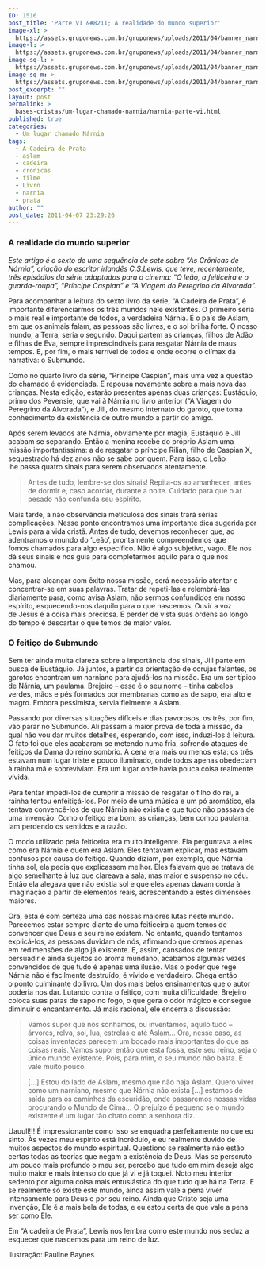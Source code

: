 ```yaml
---
ID: 1516
post_title: 'Parte VI &#8211; A realidade do mundo superior'
image-xl: >
  https://assets.gruponews.com.br/gruponews/uploads/2011/04/banner_narnia_parte6.jpg
image-l: >
  https://assets.gruponews.com.br/gruponews/uploads/2011/04/banner_narnia_parte6.jpg
image-sq-l: >
  https://assets.gruponews.com.br/gruponews/uploads/2011/04/banner_narnia_parte6.jpg
image-sq-m: >
  https://assets.gruponews.com.br/gruponews/uploads/2011/04/banner_narnia_parte6-720x320.jpg
post_excerpt: ""
layout: post
permalink: >
  bases-cristas/um-lugar-chamado-narnia/narnia-parte-vi.html
published: true
categories:
  - Um lugar chamado Nárnia
tags:
  - A Cadeira de Prata
  - aslam
  - cadeira
  - cronicas
  - filme
  - Livro
  - narnia
  - prata
author: ""
post_date: 2011-04-07 23:29:26
---
```

<h3>A realidade do mundo superior</h3>
<em>Este artigo é o sexto de uma sequência de sete sobre “As Crônicas de Nárnia”, criação do escritor irlandês C.S.Lewis, que teve, recentemente, três episódios da série adaptados para o cinema: “O leão, a feiticeira e o guarda-roupa”, “Príncipe Caspian” e “A Viagem do Peregrino da Alvorada”.</em>

Para acompanhar a leitura do sexto livro da série, “A Cadeira de Prata”, é importante diferenciarmos os três mundos nele existentes. O primeiro seria o mais real e importante de todos, a verdadeira Nárnia. É o país de Aslam, em que os animais falam, as pessoas são livres, e o sol brilha forte. O nosso mundo, a Terra, seria o segundo. Daqui partem as crianças, filhos de Adão e filhas de Eva, sempre imprescindíveis para resgatar Nárnia de maus tempos. E, por fim, o mais terrível de todos e onde ocorre o clímax da narrativa: o Submundo.

Como no quarto livro da série, “Príncipe Caspian”, mais uma vez a questão do chamado é evidenciada. E repousa novamente sobre a mais nova das crianças. Nesta edição, estarão presentes apenas duas crianças: Eustáquio, primo dos Pevensie, que vai à Nárnia no livro anterior (“A Viagem do Peregrino da Alvorada”), e Jill, do mesmo internato do garoto, que toma conhecimento da existência de outro mundo a partir do amigo.

Após serem levados até Nárnia, obviamente por magia, Eustáquio e Jill acabam se separando. Então a menina recebe do próprio Aslam uma missão importantíssima: a de resgatar o príncipe Rilian, filho de Caspian X, sequestrado há dez anos não se sabe por quem. Para isso, o Leão lhe passa quatro sinais para serem observados atentamente.
<blockquote>Antes de tudo, lembre-se dos sinais! Repita-os ao amanhecer, antes de dormir e, caso acordar, durante a noite. Cuidado para que o ar pesado não confunda seu espírito.</blockquote>
Mais tarde, a não observância meticulosa dos sinais trará sérias complicações. Nesse ponto encontramos uma importante dica sugerida por Lewis para a vida cristã. Antes de tudo, devemos reconhecer que, ao adentramos o mundo do ‘Leão’, prontamente compreendemos que fomos chamados para algo específico. Não é algo subjetivo, vago. Ele nos dá seus sinais e nos guia para completarmos aquilo para o que nos chamou.

Mas, para alcançar com êxito nossa missão, será necessário atentar e concentrar-se em suas palavras. Tratar de repeti-las e relembrá-las diariamente para, como avisa Aslam, não sermos confundidos em nosso espírito, esquecendo-nos daquilo para o que nascemos. Ouvir a voz de Jesus é a coisa mais preciosa. E perder de vista suas ordens ao longo do tempo é descartar o que temos de maior valor.
<h3>O feitiço do Submundo</h3>
Sem ter ainda muita clareza sobre a importância dos sinais, Jill parte em busca de Eustáquio. Já juntos, a partir da orientação de corujas falantes, os garotos encontram um narniano para ajudá-los na missão. Era um ser típico de Nárnia, um paulama. Brejeiro – esse é o seu nome – tinha cabelos verdes, mãos e pés formados por membranas como as de sapo, era alto e magro. Embora pessimista, servia fielmente a Aslam.

Passando por diversas situações difíceis e dias pavorosos, os três, por fim, vão parar no Submundo. Ali passam a maior prova de toda a missão, da qual não vou dar muitos detalhes, esperando, com isso, induzi-los à leitura. O fato foi que eles acabaram se metendo numa fria, sofrendo ataques de feitiços da Dama do reino sombrio. A cena era mais ou menos esta: os três estavam num lugar triste e pouco iluminado, onde todos apenas obedeciam à rainha má e sobreviviam. Era um lugar onde havia pouca coisa realmente vívida.

Para tentar impedi-los de cumprir a missão de resgatar o filho do rei, a rainha tentou enfeitiçá-los. Por meio de uma música e um pó aromático, ela tentava convencê-los de que Nárnia não existia e que tudo não passava de uma invenção. Como o feitiço era bom, as crianças, bem comoo paulama, iam perdendo os sentidos e a razão.

O modo utilizado pela feiticeira era muito inteligente. Ela perguntava a eles como era Nárnia e quem era Aslam. Eles tentavam explicar, mas estavam confusos por causa do feitiço. Quando diziam, por exemplo, que Nárnia tinha sol, ela pedia que explicassem melhor. Eles falavam que se tratava de algo semelhante à luz que clareava a sala, mas maior e suspenso no céu. Então ela alegava que não existia sol e que eles apenas davam corda à imaginação a partir de elementos reais, acrescentando a estes dimensões maiores.

Ora, esta é com certeza uma das nossas maiores lutas neste mundo. Parecemos estar sempre diante de uma feiticeira a quem temos de convencer que Deus e seu reino existem. No entanto, quando tentamos explicá-los, as pessoas duvidam de nós, afirmando que cremos apenas em redimensões de algo já existente. E, assim, cansados de tentar persuadir e ainda sujeitos ao aroma mundano, acabamos algumas vezes convencidos de que tudo é apenas uma ilusão. Mas o poder que rege Nárnia não é facilmente destruído; é vívido e verdadeiro. Chega então o ponto culminante do livro. Um dos mais belos ensinamentos que o autor poderia nos dar. Lutando contra o feitiço, com muita dificuldade, Brejeiro coloca suas patas de sapo no fogo, o que gera o odor mágico e consegue diminuir o encantamento. Já mais racional, ele encerra a discussão:
<blockquote>Vamos supor que nós sonhamos, ou inventamos, aquilo tudo – árvores, relva, sol, lua, estrelas e até Aslam... Ora, nesse caso, as coisas inventadas parecem um bocado mais importantes do que as coisas reais. Vamos supor então que esta fossa, este seu reino, seja o único mundo existente. Pois, para mim, o seu mundo não basta. E vale muito pouco.

[...] Estou do lado de Aslam, mesmo que não haja Aslam. Quero viver como um narniano, mesmo que Nárnia não exista [...] estamos de saída para os caminhos da escuridão, onde passaremos nossas vidas procurando o Mundo de Cima... O prejuízo é pequeno se o mundo existente é um lugar tão chato como a senhora diz.</blockquote>
Uauull!!! É impressionante como isso se enquadra perfeitamente no que eu sinto. Às vezes meu espírito está incrédulo, e eu realmente duvido de muitos aspectos do mundo espiritual. Questiono se realmente não estão certas todas as teorias que negam a existência de Deus. Mas se perscruto um pouco mais profundo o meu ser, percebo que tudo em mim deseja algo muito maior e mais intenso do que já vi e já toquei. Noto meu interior sedento por alguma coisa mais entusiástica do que tudo que há na Terra. E se realmente só existe este mundo, ainda assim vale a pena viver intensamente para Deus e por seu reino. Ainda que Cristo seja uma invenção, Ele é a mais bela de todas, e eu estou certa de que vale a pena ser como Ele.

Em “A cadeira de Prata”, Lewis nos lembra como este mundo nos seduz a esquecer que nascemos para um reino de luz.

Ilustração: Pauline Baynes